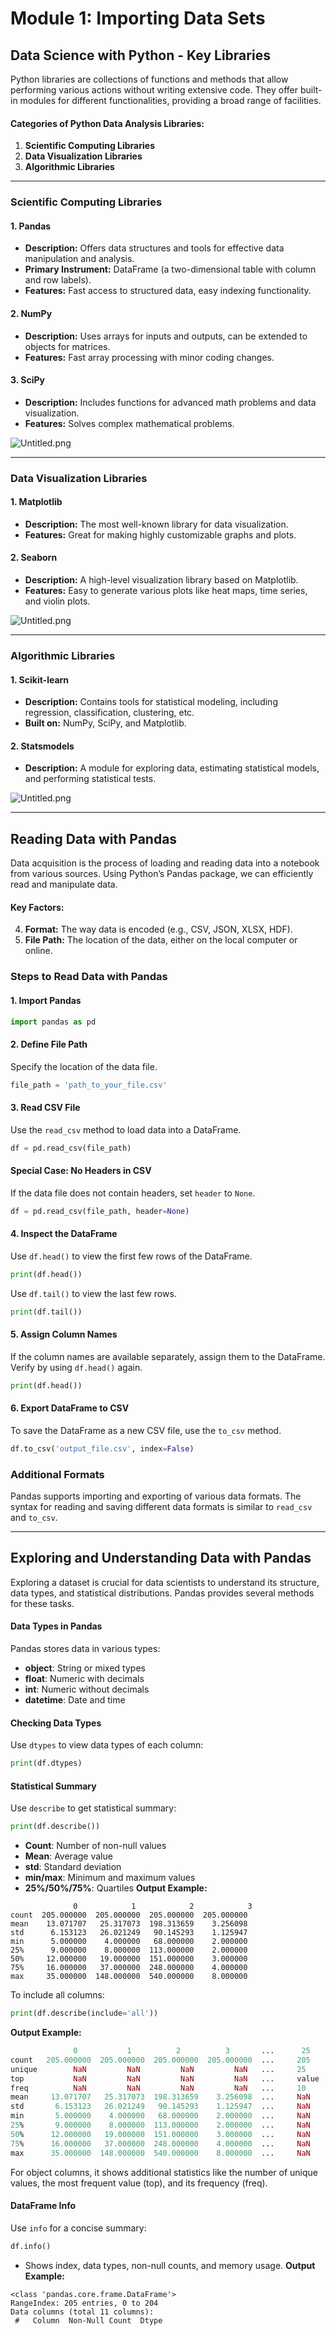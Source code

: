 

# Module 1: Importing Data Sets
## Data Science with Python - Key Libraries
Python libraries are collections of functions and methods that allow performing various actions without writing extensive code. They offer built-in modules for different functionalities, providing a broad range of facilities.
#### Categories of Python Data Analysis Libraries:
1. **Scientific Computing Libraries**
2. **Data Visualization Libraries**
3. **Algorithmic Libraries**

___
### Scientific Computing Libraries
#### 1. **Pandas**
- **Description:** Offers data structures and tools for effective data manipulation and analysis.
- **Primary Instrument:** DataFrame (a two-dimensional table with column and row labels).
- **Features:** Fast access to structured data, easy indexing functionality.
#### 2. **NumPy**
- **Description:** Uses arrays for inputs and outputs, can be extended to objects for matrices.
- **Features:** Fast array processing with minor coding changes.
#### 3. **SciPy**
- **Description:** Includes functions for advanced math problems and data visualization.
- **Features:** Solves complex mathematical problems.

![Untitled.png](https://prod-files-secure.s3.us-west-2.amazonaws.com/03e82b26-cccb-4906-bb56-adabcbdc0655/997ac361-58a8-4f04-bb0f-79fea4baa761/Untitled.png?X-Amz-Algorithm=AWS4-HMAC-SHA256&X-Amz-Content-Sha256=UNSIGNED-PAYLOAD&X-Amz-Credential=ASIAZI2LB466ZS3IQMIA%2F20250205%2Fus-west-2%2Fs3%2Faws4_request&X-Amz-Date=20250205T122950Z&X-Amz-Expires=3600&X-Amz-Security-Token=IQoJb3JpZ2luX2VjECsaCXVzLXdlc3QtMiJGMEQCIHbesXco15PK3UH7iVHVAsJlQM5OPGbxvwCZw%2FBteEOKAiB%2BJvCccejoQ86gAhbNCqE%2F3fnUGDQqWGH0iWWHREVnYSr%2FAwhEEAAaDDYzNzQyMzE4MzgwNSIMWNZSiF1jpYKNPZDMKtwDzBaZ0W0%2BzhdUkXq1Npdyr4%2FezdLlhsdJLhOiA3jTsrLb8LHigCK68cMB0DSQ32hJljFeycUyhemSW2GyqZdOqd8TGZV77JzVTAOGb0zYxDre29P01qtxn1%2BP3oP3zTzqlHiNvt4qF2m6rTltflMp7bJ%2FGPyoC1v3M1%2FoZwyuMR9fVZQipTBTx4UdD4RYFPPvucvQlsqRSQ%2BNMp%2BTuygwsIfJ%2BPivAmjPwXK35uCVP8q0PSuFQ7QTbQZOnyk7YiULkYT08ink0apjl5Mhmh24id%2BXGunSp0kdj14k2vMCXIFaIrKq1o0gv2Cid7R6VdzxmeMNpmiBGMXK3hzNS448Ss9lqcXgm8F%2FrJ9tycQqcVakwZqnrd80iiTC7z9spzGMJP%2F312HrpfuVvqOaBFb8UKduYCnbMOMIw33kP23EEPJiPPiabd4K15N%2BqedGcqy0nQ5amD1rYCPn1CMMkikVgYdZ%2Bng%2B21BRGyS9a7te%2Bod2PdD6SFH44p2SQSJrgTZTcntglyaDoN6B8yraCLBjYQqO9CuHso5xD%2B4CU2PKBoTOsAOtZDvc8S5zXyinJwyZ7aS1eXWiJr0dhM%2F8rqH1OXDjH1u29x%2FkxlFMoKn5DF9REPpe2zLcQManXqIw84qNvQY6pgGVGBZcHGKVo7YMS1oXYhoCqYBcXiVtUjvaYMSZQg1v4GcOFIc91l6uyfClvNVsi71VZivmClDKXZ%2FOLBnNHKoIKdd3%2F3PJPDk%2FnaTwodqezJf1x7K0CEWUxMbiyEx2rsrsD61Q9nSkNIuG%2Feigm6tofZAhxuwAvkjqpx7grY8OcvgKobNtHwX3K80ULQb8P1l0o2Gkgv5YOcw%2FAnrTc8th%2BTvNoz9F&X-Amz-Signature=efc657c4611c7090c696b1d45ce351f2596b1e2a4f61c0512a1305b3a9d7a04b&X-Amz-SignedHeaders=host&x-id=GetObject)
___
### Data Visualization Libraries
#### 1. **Matplotlib**
- **Description:** The most well-known library for data visualization.
- **Features:** Great for making highly customizable graphs and plots.
#### 2. **Seaborn**
- **Description:** A high-level visualization library based on Matplotlib.
- **Features:** Easy to generate various plots like heat maps, time series, and violin plots.

![Untitled.png](https://prod-files-secure.s3.us-west-2.amazonaws.com/03e82b26-cccb-4906-bb56-adabcbdc0655/733d1e42-5a53-4fd8-90c1-3d85254369a6/Untitled.png?X-Amz-Algorithm=AWS4-HMAC-SHA256&X-Amz-Content-Sha256=UNSIGNED-PAYLOAD&X-Amz-Credential=ASIAZI2LB466SO2AVIWZ%2F20250205%2Fus-west-2%2Fs3%2Faws4_request&X-Amz-Date=20250205T122949Z&X-Amz-Expires=3600&X-Amz-Security-Token=IQoJb3JpZ2luX2VjECsaCXVzLXdlc3QtMiJHMEUCIFUXePHfFAfaIyvCQk7fDXlJduhTLJkp%2FLiiZvTIDvNtAiEAq8cKRcCvduZVW64devRceG%2BaNdDBr5igknKDUeq1ER8q%2FwMIRBAAGgw2Mzc0MjMxODM4MDUiDKe01%2Ba%2F8rzXpNOhGSrcA4tmJnakVJhLakzhgp75kVoB%2Fpl2BxwDlGcEcJDGxusdvfg85cIXCMXGntqtEm9v7A5fqH%2BC1mxYn20k1CSxmwKqulsLaqqM%2B6if1gl6nMdTPqsroJkmDBdM5hIRU23VOzoPpVQeADmV1x6%2FViC4w5KMfjMtA5h7H%2FSF7Alz5q13oe14TB1Xumdjh9o3gOxw7c478A%2FsbGWX80fz1TBPwaLyC%2BGYbC7ABg3uUyaObyeHvoPH0ndXPFMYyqRvMlxYENVehv1%2BYffL7RfOaC9xHZgNqbKNAnsUUIDncqGbZMOgAkGzWgtNOsi%2FTjNcCSXhdasJREruAu3xp%2BkQaL1jv2MKwyFJNfehJubppOCSxVSOBtv1Z5CJ7%2Bl4LT%2FFQcfMS5Ky13jPCLhQRGIQI0kaEi4PNU%2B0PhjUf4v%2FSMj5zRsK7CaRK0dxNjSQBOG2zXuS%2Fg7cHQB554c6IjBnPu3CZBgREpVuq82AYfRjJA7drD4E0UriW6GWXyTYS6TPHAXBgUB8xfmPah%2FllfSP%2FdEYRoLE9dqhEVlY8SXLmCkCTXGdZT3ynl2VECBoJ19yOA7run4Qr1ZktRB9O9ii71bHiBHM44KZ8n%2FGQmywRk6fOI1wBA4a7XffXOfcjL01MNKKjb0GOqUBYC5MraZqPeelIy%2FH%2BQjem3N%2BpceHfuxPPLbEBzo2OlAQ75%2FTl36Q0OfxKPoPQhvw2jDvhpPL75g21QD%2B9fOj1B%2Ben9zvMseDZzo3lqUmSdzPpuhkpzSbcx8p%2F3pqadyzdI%2BJAlHE7L%2FL0q8TfTubrwo9QPph4jtw0L1Iu1YfXKYg%2BOkoHOnimkEOAxqtT5mH2ob1GU%2Bg1IROqmBI3cXZR%2Bmpr0rF&X-Amz-Signature=3d53a93fcda2d0648e04ff68f15bbdb34689aa5bfa37e6f714d75e23bcc9bce5&X-Amz-SignedHeaders=host&x-id=GetObject)
___
### Algorithmic Libraries
#### 1. **Scikit-learn**
- **Description:** Contains tools for statistical modeling, including regression, classification, clustering, etc.
- **Built on:** NumPy, SciPy, and Matplotlib.
#### 2. **Statsmodels**
- **Description:** A module for exploring data, estimating statistical models, and performing statistical tests.

![Untitled.png](https://prod-files-secure.s3.us-west-2.amazonaws.com/03e82b26-cccb-4906-bb56-adabcbdc0655/c62885f5-417d-4179-834f-d68f8f2bdf39/Untitled.png?X-Amz-Algorithm=AWS4-HMAC-SHA256&X-Amz-Content-Sha256=UNSIGNED-PAYLOAD&X-Amz-Credential=ASIAZI2LB466SO2AVIWZ%2F20250205%2Fus-west-2%2Fs3%2Faws4_request&X-Amz-Date=20250205T122949Z&X-Amz-Expires=3600&X-Amz-Security-Token=IQoJb3JpZ2luX2VjECsaCXVzLXdlc3QtMiJHMEUCIFUXePHfFAfaIyvCQk7fDXlJduhTLJkp%2FLiiZvTIDvNtAiEAq8cKRcCvduZVW64devRceG%2BaNdDBr5igknKDUeq1ER8q%2FwMIRBAAGgw2Mzc0MjMxODM4MDUiDKe01%2Ba%2F8rzXpNOhGSrcA4tmJnakVJhLakzhgp75kVoB%2Fpl2BxwDlGcEcJDGxusdvfg85cIXCMXGntqtEm9v7A5fqH%2BC1mxYn20k1CSxmwKqulsLaqqM%2B6if1gl6nMdTPqsroJkmDBdM5hIRU23VOzoPpVQeADmV1x6%2FViC4w5KMfjMtA5h7H%2FSF7Alz5q13oe14TB1Xumdjh9o3gOxw7c478A%2FsbGWX80fz1TBPwaLyC%2BGYbC7ABg3uUyaObyeHvoPH0ndXPFMYyqRvMlxYENVehv1%2BYffL7RfOaC9xHZgNqbKNAnsUUIDncqGbZMOgAkGzWgtNOsi%2FTjNcCSXhdasJREruAu3xp%2BkQaL1jv2MKwyFJNfehJubppOCSxVSOBtv1Z5CJ7%2Bl4LT%2FFQcfMS5Ky13jPCLhQRGIQI0kaEi4PNU%2B0PhjUf4v%2FSMj5zRsK7CaRK0dxNjSQBOG2zXuS%2Fg7cHQB554c6IjBnPu3CZBgREpVuq82AYfRjJA7drD4E0UriW6GWXyTYS6TPHAXBgUB8xfmPah%2FllfSP%2FdEYRoLE9dqhEVlY8SXLmCkCTXGdZT3ynl2VECBoJ19yOA7run4Qr1ZktRB9O9ii71bHiBHM44KZ8n%2FGQmywRk6fOI1wBA4a7XffXOfcjL01MNKKjb0GOqUBYC5MraZqPeelIy%2FH%2BQjem3N%2BpceHfuxPPLbEBzo2OlAQ75%2FTl36Q0OfxKPoPQhvw2jDvhpPL75g21QD%2B9fOj1B%2Ben9zvMseDZzo3lqUmSdzPpuhkpzSbcx8p%2F3pqadyzdI%2BJAlHE7L%2FL0q8TfTubrwo9QPph4jtw0L1Iu1YfXKYg%2BOkoHOnimkEOAxqtT5mH2ob1GU%2Bg1IROqmBI3cXZR%2Bmpr0rF&X-Amz-Signature=1e8cc48f5d40a51cd619e55747442467f4b34b3cf4d61fec8d99aa99c229ca5e&X-Amz-SignedHeaders=host&x-id=GetObject)
___
## Reading Data with Pandas
Data acquisition is the process of loading and reading data into a notebook from various sources. Using Python’s Pandas package, we can efficiently read and manipulate data.
#### Key Factors:
4. **Format:** The way data is encoded (e.g., CSV, JSON, XLSX, HDF).
5. **File Path:** The location of the data, either on the local computer or online.
### Steps to Read Data with Pandas
#### 1. **Import Pandas**
```python
import pandas as pd
```
#### 2. **Define File Path**
Specify the location of the data file.
```python
file_path = 'path_to_your_file.csv'
```
#### 3. **Read CSV File**
Use the `read_csv` method to load data into a DataFrame.
```python
df = pd.read_csv(file_path)
```
#### Special Case: No Headers in CSV
If the data file does not contain headers, set `header` to `None`.
```python
df = pd.read_csv(file_path, header=None)
```
#### 4. **Inspect the DataFrame**
Use `df.head()` to view the first few rows of the DataFrame.
```python
print(df.head())
```
Use `df.tail()` to view the last few rows.
```python
print(df.tail())
```
#### 5. **Assign Column Names**
If the column names are available separately, assign them to the DataFrame.
Verify by using `df.head()` again.
```python
print(df.head())
```
#### 6. **Export DataFrame to CSV**
To save the DataFrame as a new CSV file, use the `to_csv` method.
```python
df.to_csv('output_file.csv', index=False)
```
### Additional Formats
Pandas supports importing and exporting of various data formats. The syntax for reading and saving different data formats is similar to `read_csv` and `to_csv`.
___
## Exploring and Understanding Data with Pandas
Exploring a dataset is crucial for data scientists to understand its structure, data types, and statistical distributions. Pandas provides several methods for these tasks.
#### Data Types in Pandas
Pandas stores data in various types:
- **object**: String or mixed types
- **float**: Numeric with decimals
- **int**: Numeric without decimals
- **datetime**: Date and time
#### Checking Data Types
Use `dtypes` to view data types of each column:
```python
print(df.dtypes)
```
#### Statistical Summary
Use `describe` to get statistical summary:
```python
print(df.describe())
```
- **Count**: Number of non-null values
- **Mean**: Average value
- **std**: Standard deviation
- **min/max**: Minimum and maximum values
- **25%/50%/75%**: Quartiles
**Output Example:**
```plain text
              0            1            2            3
count  205.000000  205.000000  205.000000  205.000000
mean    13.071707   25.317073  198.313659    3.256098
std      6.153123   26.021249   90.145293    1.125947
min      5.000000    4.000000   68.000000    2.000000
25%      9.000000    8.000000  113.000000    2.000000
50%     12.000000   19.000000  151.000000    3.000000
75%     16.000000   37.000000  248.000000    4.000000
max     35.000000  148.000000  540.000000    8.000000
```
To include all columns:
```python
print(df.describe(include='all'))
```
**Output Example:**
```r
              0           1          2          3       ...      25       26       27
count   205.000000  205.000000  205.000000  205.000000  ...     205      205      205
unique        NaN         NaN         NaN         NaN   ...     25       25       25
top           NaN         NaN         NaN         NaN   ...     value    value    value
freq          NaN         NaN         NaN         NaN   ...     10       10       10
mean     13.071707   25.317073  198.313659    3.256098  ...     NaN      NaN      NaN
std       6.153123   26.021249   90.145293    1.125947  ...     NaN      NaN      NaN
min       5.000000    4.000000   68.000000    2.000000  ...     NaN      NaN      NaN
25%       9.000000    8.000000  113.000000    2.000000  ...     NaN      NaN      NaN
50%      12.000000   19.000000  151.000000    3.000000  ...     NaN      NaN      NaN
75%      16.000000   37.000000  248.000000    4.000000  ...     NaN      NaN      NaN
max      35.000000  148.000000  540.000000    8.000000  ...     NaN      NaN      NaN
```
For object columns, it shows additional statistics like the number of unique values, the most frequent value (top), and its frequency (freq).
#### DataFrame Info
Use `info` for a concise summary:
```python
df.info()
```
- Shows index, data types, non-null counts, and memory usage.
**Output Example:**
```less
<class 'pandas.core.frame.DataFrame'>
RangeIndex: 205 entries, 0 to 204
Data columns (total 11 columns):
 #   Column  Non-Null Count  Dtype
